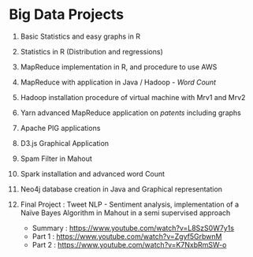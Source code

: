 # Big Data Projects

1. Basic Statistics and easy graphs in R
   
2. Statistics in R (Distribution and regressions)
   
3. MapReduce implementation in R, and procedure to use AWS
   
4. MapReduce with application in Java / Hadoop - *Word Count*
   
5. Hadoop installation procedure of virtual machine with Mrv1 and Mrv2 
   
6. Yarn advanced MapReduce application on *patents* including graphs
   
7. Apache PIG applications 
   
8. D3.js Graphical Application
   
9. Spam Filter in Mahout
   
10. Spark installation and advanced word Count
    
11. Neo4j database creation in Java and Graphical representation
    
12. Final Project : Tweet NLP - Sentiment analysis, implementation of a Naïve Bayes Algorithm in Mahout in a semi supervised approach
    
    - Summary : https://www.youtube.com/watch?v=L8SzS0W7y1s
    - Part 1 : https://www.youtube.com/watch?v=Zgyf5GrbwnM
    - Part 2 : https://www.youtube.com/watch?v=K7NxbRmSW-o
    
    ​